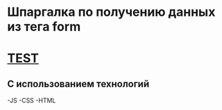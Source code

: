 # Шпаргалка по получению данных из тега form
# [TEST]('https://yupyuser.github.io/Data-form/')
## С использованием технологий
-JS
-CSS
-HTML

